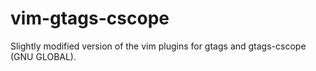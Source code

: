 # vim-gtags-cscope
Slightly modified version of the vim plugins for gtags and gtags-cscope (GNU GLOBAL).
